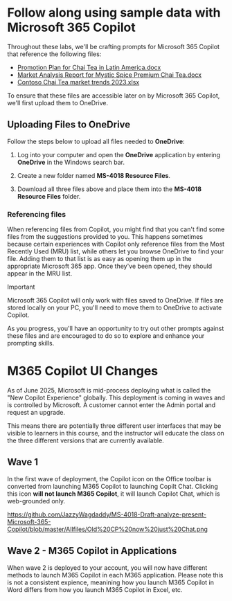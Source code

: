 # Follow along using sample data with Microsoft 365 Copilot

Throughout these labs, we'll be crafting prompts for Microsoft 365 Copilot that reference the following files:

- [Promotion Plan for Chai Tea in Latin America.docx](https://go.microsoft.com/fwlink/?linkid=2269126)
- [Market Analysis Report for Mystic Spice Premium Chai Tea.docx](https://go.microsoft.com/fwlink/?linkid=2268826)
- [Contoso Chai Tea market trends 2023.xlsx](https://go.microsoft.com/fwlink/?linkid=2268822)

To ensure that these files are accessible later on by Microsoft 365 Copilot, we'll first upload them to OneDrive.

## Uploading Files to OneDrive

Follow the steps below to upload all files needed to **OneDrive**:

1. Log into your computer and open the **OneDrive** application by entering **OneDrive** in the Windows search bar.

2. Create a new folder named **MS-4018 Resource Files**.

3. Download all three files above and place them into the **MS-4018 Resource Files** folder.

### Referencing files

When referencing files from Copilot, you might find that you can't find some files from the suggestions provided to you. This happens sometimes because certain experiences with Copilot only reference files from the Most Recently Used (MRU) list, while others let you browse OneDrive to find your file. Adding them to that list is as easy as opening them up in the appropriate Microsoft 365 app.  Once they've been opened, they should appear in the MRU list.

> [!IMPORTANT]
> Microsoft 365 Copilot will only work with files saved to OneDrive. If files are stored locally on your PC, you'll need to move them to OneDrive to activate Copilot.

As you progress, you'll have an opportunity to try out other prompts against these files and are encouraged to do so to explore and enhance your prompting skills.

# M365 Copilot UI Changes

As of June 2025, Microsoft is mid-process deploying what is called the "New Copilot Experience" globally.  This deployment is coming in waves and is controlled by Microsoft.   A customer cannot enter the Admin portal and request an upgrade.

This means there are potentially three different user interfaces that may be visible to learners in this course, and the instructor will educate the class on the three different versions that are currently available.  

## Wave 1
In the first wave of deployment, the Copilot icon on the Office toolbar is converted from launching M365 Copilot to launching Copilt Chat.  Clicking this icon **will not launch M365 Copilot**, it will launch Copilot Chat, which is web-grounded only.

https://github.com/JazzyWagdaddy/MS-4018-Draft-analyze-present-Microsoft-365-Copilot/blob/master/Allfiles/Old%20CP%20now%20just%20Chat.png 

## Wave 2 - M365 Copilot in Applications
When wave 2 is deployed to your account, you will now have different methods to launch M365 Copilot in each M365 application.  Please note this is not a consistent expience, meanining how you launch M365 Copilot in Word differs from how you launch M365 Copilot in Excel, etc.
